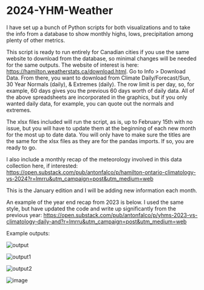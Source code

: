# 2024-YHM-Weather
I have set up a bunch of Python scripts for both visualizations and to take the info from a database to show monthly highs, lows, precipitation among plenty of other metrics.

This script is ready to run entirely for Canadian cities if you use the same website to download from the database, so minimal changes will be needed for the same outputs. 
The website of interest is here: https://hamilton.weatherstats.ca/download.html.
Go to Info >  Download Data. From there, you want to download from Climate Daily/Forecast/Sun, 30 Year Normals (daily), & Extremes (daily). The row limit is per day, so, for example, 60 days gives you the previous 60 days worth of daily data. All of the above spreadsheets are incorporated in the graphics, but if you only wanted daily data, for example, you can quote out the normals and extremes.  

The xlsx files included will run the script, as is, up to February 15th with no issue, but you will have to update them at the beginning of each new month for the most up to date data. You will only have to make sure the titles are the same for the xlsx files as they are for the pandas imports. If so, you are ready to go. 

I also include a monthly recap of the meteorology involved in this data collection here, if interested: 
https://open.substack.com/pub/antonfalco/p/hamilton-ontario-climatology-vs-2024?r=lmrru&utm_campaign=post&utm_medium=web

This is the January edition and I will be adding new information each month. 

An example of the year end recap from 2023 is below. I used the same style, but have updated the code and write up significantly from the previous year:
https://open.substack.com/pub/antonfalco/p/yhms-2023-vs-climatology-daily-and?r=lmrru&utm_campaign=post&utm_medium=web

Example outputs:

![output](https://github.com/antonfalco/2024-YHM-Weather/assets/108304747/1322379d-e7b6-4c53-8e39-7a9620f16f1c)

![output1](https://github.com/antonfalco/2024-YHM-Weather/assets/108304747/c7b953e0-b000-4716-b3bf-c38cbbf6a382)

![output2](https://github.com/antonfalco/2024-YHM-Weather/assets/108304747/15bbf2d1-7739-4980-9d2b-a60e2c3ff921)

![image](https://github.com/antonfalco/2024-YHM-Weather/assets/108304747/d3179c9a-4d63-4de8-b64e-3faf6a731e88)
